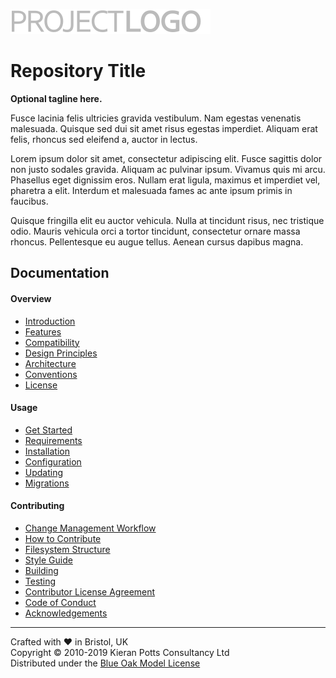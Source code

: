 [![Project Logo](https://raw.githubusercontent.com/kieranpotts/rootfiles/7c09a7f8e948c6c64f76aa5ba0b3f533d083ce28/docs/img/logo.svg?sanitize=true)](https://github.com/kieranpotts/rootfiles) 


# Repository Title

**Optional tagline here.**

Fusce lacinia felis ultricies gravida vestibulum. Nam egestas venenatis malesuada. Quisque sed dui sit amet risus egestas imperdiet. Aliquam erat felis, rhoncus sed eleifend a, auctor in lectus.

Lorem ipsum dolor sit amet, consectetur adipiscing elit. Fusce sagittis dolor non justo sodales gravida. Aliquam ac pulvinar ipsum. Vivamus quis mi arcu. Phasellus eget dignissim eros. Nullam erat ligula, maximus et imperdiet vel, pharetra a elit. Interdum et malesuada fames ac ante ipsum primis in faucibus.

Quisque fringilla elit eu auctor vehicula. Nulla at tincidunt risus, nec tristique odio. Mauris vehicula orci a tortor tincidunt, consectetur ornare massa rhoncus. Pellentesque eu augue tellus. Aenean cursus dapibus magna.


## Documentation

#### Overview

- [Introduction](docs/en/introduction.md)
- [Features](docs/en/features.md)
- [Compatibility](docs/en/compatibility.md)
- [Design Principles](docs/en/principles.md)
- [Architecture](docs/en/architecture.md)
- [Conventions](docs/en/conventions.md)
- [License](docs/en/license.md)

#### Usage

- [Get Started](docs/en/start.md)
- [Requirements](docs/en/requirements.md)
- [Installation](docs/en/installation.md)
- [Configuration](docs/en/configuration.md)
- [Updating](docs/en/updating.md)
- [Migrations](docs/en/migrations.md)

#### Contributing 

- [Change Management Workflow](docs/en/workflow.md)
- [How to Contribute](docs/en/contributing.md)
- [Filesystem Structure](docs/en/structure.md)
- [Style Guide](docs/en/style-guide.md)
- [Building](docs/en/build.md)
- [Testing](docs/en/testing.md)
- [Contributor License Agreement](docs/en/cla.md)
- [Code of Conduct](docs/en/code-of-conduct.md)
- [Acknowledgements](docs/en/acknowledgements.md)

----

<!--
[![Latest](https://img.shields.io/github/release/user/repo.svg?style=for-the-badge&label=Latest&colorA=333333&colorB=aaaaaa&maxAge=3600)](https://github.com/user/repo/releases)
[![Issues](https://img.shields.io/github/issues/user/repo.svg?style=for-the-badge&label=Issues&colorA=333333&colorB=aaaaaa&maxAge=3600)](https://github.com/user/repo/issues)
[![Pull Requests](https://img.shields.io/github/issues-pr/user/repo.svg?style=for-the-badge&label=Pull%20Requests&colorA=333333&colorB=aaaaaa&maxAge=3600)](https://github.com/user/repo/pulls)
[![Travis](https://img.shields.io/travis/user/repo.svg?style=for-the-badge&label=Build&colorA=333333&colorB=aaaaaa&maxAge=3600)](https://travis-ci.org/user/repo)
-->

Crafted with ❤ in Bristol, UK \
Copyright © 2010-2019 Kieran Potts Consultancy Ltd \
Distributed under the [Blue Oak Model License](LICENSE.md)
